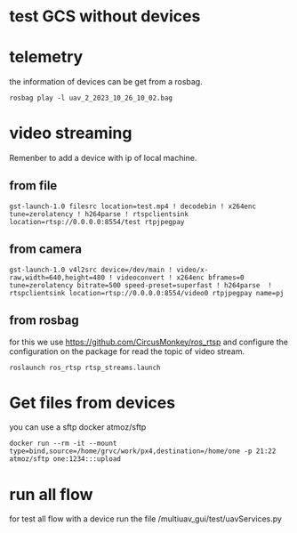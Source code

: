 # test GCS without devices

# telemetry

the information of devices can be get from a rosbag.

`rosbag play -l uav_2_2023_10_26_10_02.bag`

# video streaming

Remenber to add a device with ip of local machine.

## from file

```
gst-launch-1.0 filesrc location=test.mp4 ! decodebin ! x264enc tune=zerolatency ! h264parse ! rtspclientsink location=rtsp://0.0.0.0:8554/test rtpjpegpay

```

## from camera

```
gst-launch-1.0 v4l2src device=/dev/main ! video/x-raw,width=640,height=480 ! videoconvert ! x264enc bframes=0 tune=zerolatency bitrate=500 speed-preset=superfast ! h264parse  ! rtspclientsink location=rtsp://0.0.0.0:8554/video0 rtpjpegpay name=pj
```

## from rosbag

for this we use https://github.com/CircusMonkey/ros_rtsp and configure the configuration on the package for read the topic of video stream.

```
roslaunch ros_rtsp rtsp_streams.launch
```

# Get files from devices

you can use a sftp docker atmoz/sftp

```
docker run --rm -it --mount type=bind,source=/home/grvc/work/px4,destination=/home/one -p 21:22 atmoz/sftp one:1234:::upload

```

# run all flow

for test all flow with a device run the file /multiuav_gui/test/uavServices.py
